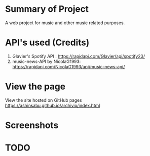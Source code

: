 # Summary of Project
A web project for music and other music related purposes. 

# API's used (Credits)
1. Glavier's Spotify API : https://rapidapi.com/Glavier/api/spotify23/
2. music-news-API by NicolaG1993: https://rapidapi.com/NicolaG1993/api/music-news-api/

# View the page
View the site hosted on GitHub pages https://ashinsabu.github.io/archivio/index.html

# Screenshots

# TODO

